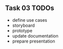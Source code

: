Task 03 TODOs
-------------

- define use cases
- storyboard
- prototype
- update documentation
- prepare presentation